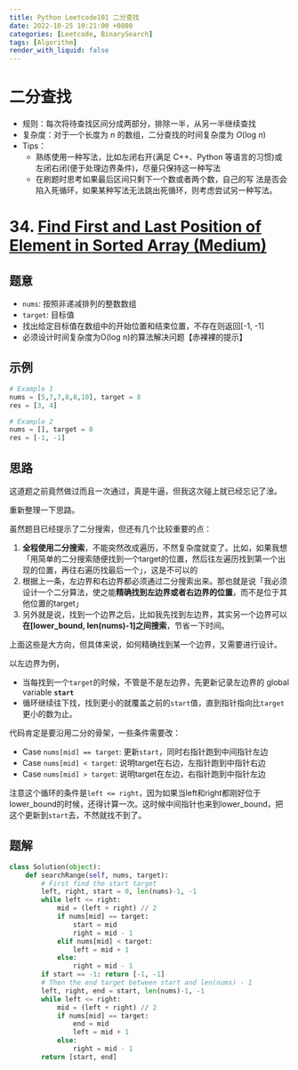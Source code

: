 ```yaml
---
title: Python Leetcode101 二分查找
date: 2022-10-25 10:21:00 +0800
categories: [Leetcode, BinarySearch]
tags: [Algorithm]
render_with_liquid: false
---
```


# 二分查找

- 规则：每次将待查找区间分成两部分，排除一半，从另一半继续查找
- 复杂度：对于一个长度为 *n* 的数组，二分查找的时间复杂度为 *O*(log *n*)
- Tips：
  - 熟练使用一种写法，比如左闭右开(满足 C++、Python 等语言的习惯)或左闭右闭(便于处理边界条件)，尽量只保持这一种写法
  - 在刷题时思考如果最后区间只剩下一个数或者两个数，自己的写 法是否会陷入死循环，如果某种写法无法跳出死循环，则考虑尝试另一种写法。

# 34. [Find First and Last Position of Element in Sorted Array (Medium)](https://leetcode.cn/problems/find-first-and-last-position-of-element-in-sorted-array/)

## 题意

- `nums`: 按照非递减排列的整数数组
- `target`: 目标值
- 找出给定目标值在数组中的开始位置和结束位置，不存在则返回[-1, -1]
- 必须设计时间复杂度为O(log n)的算法解决问题【赤裸裸的提示】

## 示例

```python
# Example 1
nums = [5,7,7,8,8,10], target = 8
res = [3, 4]

# Example 2
nums = [], target = 0
res = [-1, -1]
```

## 思路

这道题之前竟然做过而且一次通过，真是牛逼，但我这次碰上就已经忘记了淦。

重新整理一下思路。

虽然题目已经提示了二分搜索，但还有几个比较重要的点：

1. **全程使用二分搜索**，不能突然改成遍历，不然复杂度就变了。比如，如果我想「用简单的二分搜索随便找到一个target的位置，然后往左遍历找到第一个出现的位置，再往右遍历找最后一个」，这是不可以的
2. 根据上一条，左边界和右边界都必须通过二分搜索出来。那也就是说「我必须设计一个二分算法，使之能**精确找到左边界或者右边界的位置**，而不是位于其他位置的target」
3. 另外就是说，找到一个边界之后，比如我先找到左边界，其实另一个边界可以**在[lower_bound, len(nums)-1]之间搜索**，节省一下时间。

上面这些是大方向，但具体来说，如何精确找到某一个边界，又需要进行设计。

以左边界为例，

- 当每找到一个`target`的时候，不管是不是左边界，先更新记录左边界的 global variable **`start`**
- 循环继续往下找，找到更小的就覆盖之前的`start`值，直到指针指向比`target`更小的数为止。

代码肯定是要沿用二分的骨架，一些条件需要改：

- Case  `nums[mid] == target`: 更新`start`，同时右指针跑到中间指针左边
- Case  `nums[mid] < target`: 说明target在右边，左指针跑到中指针右边
- Case  `nums[mid] > target`: 说明target在左边，右指针跑到中指针左边

注意这个循环的条件是`left <= right`，因为如果当left和right都刚好位于lower_bound的时候，还得计算一次。这时候中间指针也来到lower_bound，把这个更新到`start`去，不然就找不到了。

## 题解

```python
class Solution(object):
    def searchRange(self, nums, target):
        # First find the start target
        left, right, start = 0, len(nums)-1, -1
        while left <= right:
            mid = (left + right) // 2
            if nums[mid] == target:
                start = mid
                right = mid - 1
            elif nums[mid] < target:
                left = mid + 1
            else:
                right = mid - 1
        if start == -1: return [-1, -1]
        # Then the end target between start and len(nums) - 1
        left, right, end = start, len(nums)-1, -1
        while left <= right:
            mid = (left + right) // 2
            if nums[mid] == target:
                end = mid
                left = mid + 1
            else:
                right = mid - 1
        return [start, end]
```











